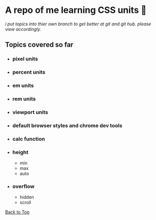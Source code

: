<a name="custom_anchor_name"></a>

# A repo of me learning CSS units :triangular_ruler:

_i put topics into thier own branch to get better at git and git hub. please view accordingly._

## Topics covered so far

- ### pixel units
- ### percent units
- ### em units
- ### rem units
- ### viewport units
- ### default browser styles and chrome dev tools
- ### calc function
- ### height
  - min
  - max
  - auto
- ### overflow
  - hidden
  - scroll

[Back to Top](#custom_anchor_name)

